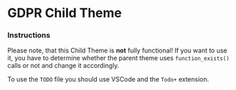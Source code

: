 # GDPR Child Theme

### Instructions

Please note, that this Child Theme is **not** fully functional! If you want to use it, you have to determine whether the parent theme uses `function_exists()` calls or not and change it accordingly.

To use the `TODO` file you should use VSCode and the `Todo+` extension.